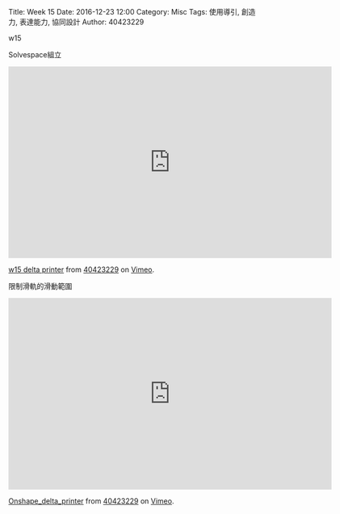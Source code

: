 Title: Week 15
Date: 2016-12-23 12:00
Category: Misc
Tags: 使用導引, 創造力, 表達能力, 協同設計
Author: 40423229

<p>w15<p>

<p>Solvespace組立<p>

<iframe src="https://player.vimeo.com/video/198352046" width="640" height="380" frameborder="0" webkitallowfullscreen mozallowfullscreen allowfullscreen></iframe>
<p><a href="https://vimeo.com/198352046">w15 delta printer</a> from <a href="https://vimeo.com/user47808963">40423229</a> on <a href="https://vimeo.com">Vimeo</a>.</p>
<p>限制滑軌的滑動範圍<p>
<iframe src="https://player.vimeo.com/video/198560111" width="640" height="380" frameborder="0" webkitallowfullscreen mozallowfullscreen allowfullscreen></iframe>
<p><a href="https://vimeo.com/198560111">Onshape_delta_printer</a> from <a href="https://vimeo.com/user47808963">40423229</a> on <a href="https://vimeo.com">Vimeo</a>.</p>


